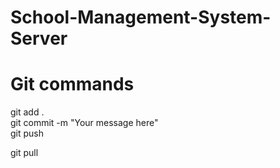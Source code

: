 # School-Management-System-Server

# Git commands
git add .  
git commit -m "Your message here"  
git push  

git pull